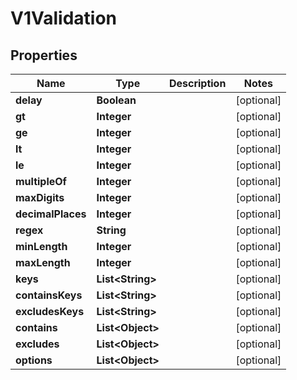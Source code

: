 

# V1Validation


## Properties

| Name | Type | Description | Notes |
|------------ | ------------- | ------------- | -------------|
|**delay** | **Boolean** |  |  [optional] |
|**gt** | **Integer** |  |  [optional] |
|**ge** | **Integer** |  |  [optional] |
|**lt** | **Integer** |  |  [optional] |
|**le** | **Integer** |  |  [optional] |
|**multipleOf** | **Integer** |  |  [optional] |
|**maxDigits** | **Integer** |  |  [optional] |
|**decimalPlaces** | **Integer** |  |  [optional] |
|**regex** | **String** |  |  [optional] |
|**minLength** | **Integer** |  |  [optional] |
|**maxLength** | **Integer** |  |  [optional] |
|**keys** | **List&lt;String&gt;** |  |  [optional] |
|**containsKeys** | **List&lt;String&gt;** |  |  [optional] |
|**excludesKeys** | **List&lt;String&gt;** |  |  [optional] |
|**contains** | **List&lt;Object&gt;** |  |  [optional] |
|**excludes** | **List&lt;Object&gt;** |  |  [optional] |
|**options** | **List&lt;Object&gt;** |  |  [optional] |



